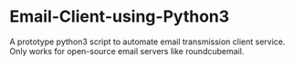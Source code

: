# Email-Client-using-Python3
A prototype python3 script to automate email transmission client service. Only works for open-source email servers like roundcubemail.
